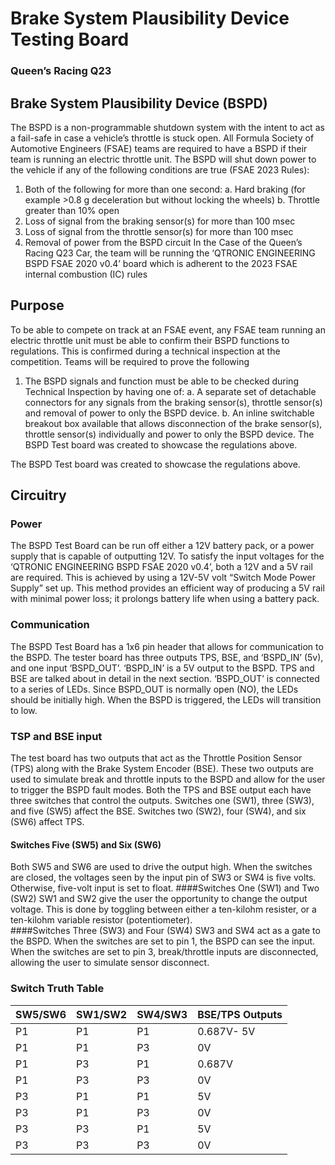 # Brake System Plausibility Device Testing Board

### Queen’s Racing Q23

## Brake System Plausibility Device (BSPD)

The BSPD is a non-programmable shutdown system with the intent to act as a fail-safe in case a vehicle’s throttle is stuck open. All Formula Society of Automotive Engineers (FSAE) teams are required to have a BSPD if their team is running an electric throttle unit. The BSPD will shut down power to the vehicle if any of the following conditions are true (FSAE 2023 Rules):

1. Both of the following for more than one second:
   a. Hard braking (for example >0.8 g deceleration but without locking the wheels)
   b. Throttle greater than 10% open
2. Loss of signal from the braking sensor(s) for more than 100 msec
3. Loss of signal from the throttle sensor(s) for more than 100 msec
4. Removal of power from the BSPD circuit
   In the Case of the Queen’s Racing Q23 Car, the team will be running the ‘QTRONIC ENGINEERING BSPD FSAE 2020 v0.4’ board which is adherent to the 2023 FSAE internal combustion (IC) rules

## Purpose

To be able to compete on track at an FSAE event, any FSAE team running an electric throttle unit must be able to confirm their BSPD functions to regulations. This is confirmed during a technical inspection at the competition. Teams will be required to prove the following

1. The BSPD signals and function must be able to be checked during Technical Inspection by having one of:
   a. A separate set of detachable connectors for any signals from the braking sensor(s), throttle sensor(s) and removal of power to only the BSPD device.
   b. An inline switchable breakout box available that allows disconnection of the brake sensor(s), throttle sensor(s) individually and power to only the BSPD device.
   The BSPD Test board was created to showcase the regulations above.

The BSPD Test board was created to showcase the regulations above.

## Circuitry

### Power

The BSPD Test Board can be run off either a 12V battery pack, or a power supply that is capable of outputting 12V. To satisfy the input voltages for the ‘QTRONIC ENGINEERING BSPD FSAE 2020 v0.4’, both a 12V and a 5V rail are required. This is achieved by using a 12V-5V volt “Switch Mode Power Supply” set up. This method provides an efficient way of producing a 5V rail with minimal power loss; it prolongs battery life when using a battery pack.

### Communication

The BSPD Test Board has a 1x6 pin header that allows for communication to the BSPD. The tester board has three outputs TPS, BSE, and ‘BSPD_IN’ (5v), and one input ‘BSPD_OUT’. ‘BSPD_IN’ is a 5V output to the BSPD. TPS and BSE are talked about in detail in the next section. ‘BSPD_OUT’ is connected to a series of LEDs. Since BSPD_OUT is normally open (NO), the LEDs should be initially high. When the BSPD is triggered, the LEDs will transition to low.

### TSP and BSE input

The test board has two outputs that act as the Throttle Position Sensor (TPS) along with the Brake System Encoder (BSE). These two outputs are used to simulate break and throttle inputs to the BSPD and allow for the user to trigger the BSPD fault modes. Both the TPS and BSE output each have three switches that control the outputs. Switches one (SW1), three (SW3), and five (SW5) affect the BSE. Switches two (SW2), four (SW4), and six (SW6) affect TPS.

#### Switches Five (SW5) and Six (SW6)

Both SW5 and SW6 are used to drive the output high. When the switches are closed, the voltages seen by the input pin of SW3 or SW4 is five volts. Otherwise, five-volt input is set to float.
####Switches One (SW1) and Two (SW2)
SW1 and SW2 give the user the opportunity to change the output voltage. This is done by toggling between either a ten-kilohm resister, or a ten-kilohm variable resistor (potentiometer).  
####Switches Three (SW3) and Four (SW4)
SW3 and SW4 act as a gate to the BSPD. When the switches are set to pin 1, the BSPD can see the input. When the switches are set to pin 3, break/throttle inputs are disconnected, allowing the user to simulate sensor disconnect.

### Switch Truth Table

| SW5/SW6 | SW1/SW2 | SW4/SW3 | BSE/TPS Outputs |
| ------- | ------- | ------- | --------------- |
| P1      | P1      | P1      | 0.687V- 5V      |
| P1      | P1      | P3      | 0V              |
| P1      | P3      | P1      | 0.687V          |
| P1      | P3      | P3      | 0V              |
| P3      | P1      | P1      | 5V              |
| P3      | P1      | P3      | 0V              |
| P3      | P3      | P1      | 5V              |
| P3      | P3      | P3      | 0V              |

